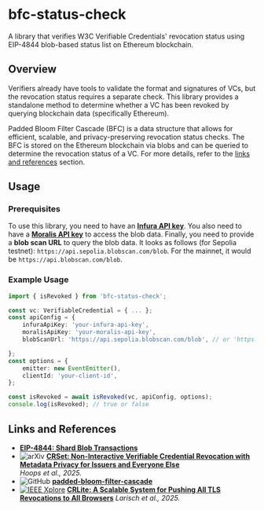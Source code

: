 # bfc-status-check

A library that verifies W3C Verifiable Credentials' revocation status using EIP-4844 blob-based status list on Ethereum blockchain. 

## Overview
Verifiers already have tools to validate the format and signatures of VCs, but the revocation status requires a separate check. This library provides a standalone method to determine whether a VC has been revoked by querying blockchain data (specifically Ethereum).

Padded Bloom Filter Cascade (BFC) is a data structure that allows for efficient, scalable, and privacy-preserving revocation status checks. The BFC is stored on the Ethereum blockchain via blobs and can be queried to determine the revocation status of a VC. For more details, refer to the [links and references](#links-and-references) section.

## Usage

### Prerequisites
To use this library, you need to have an **[Infura API key](https://support.infura.io/account/api-keys/create-new-key)**. You also need to have a **[Moralis API key](https://docs.moralis.com/2.0/web3-data-api/evm/get-your-api-key)** to access the blob data. Finally, you need to provide a **blob scan URL** to query the blob data. It looks as follows (for Sepolia testnet): `https://api.sepolia.blobscan.com/blob`. For the mainnet, it would be `https://api.blobscan.com/blob`.

### Example Usage
```typescript 
import { isRevoked } from 'bfc-status-check';

const vc: VerifiableCredential = { ... };
const apiConfig = {
    infuraApiKey: 'your-infura-api-key',
    moralisApiKey: 'your-moralis-api-key',
    blobScanUrl: 'https://api.sepolia.blobscan.com/blob', // or 'https://api.blobscan.com/blob'

};
const options = {
    emitter: new EventEmitter(),
    clientId: 'your-client-id',
};

const isRevoked = await isRevoked(vc, apiConfig, options);
console.log(isRevoked); // true or false
```

## Links and References
- **[EIP-4844: Shard Blob Transactions](https://eips.ethereum.org/EIPS/eip-4844)**
- ![arXiv](https://img.shields.io/badge/arXiv-2501.17089-b31b1b.svg) 
  **[CRSet: Non-Interactive Verifiable Credential Revocation with Metadata Privacy for Issuers and Everyone Else](https://arxiv.org/abs/2501.17089)**  
  *Hoops et al., 2025.*  
- ![GitHub](https://img.shields.io/badge/GitHub-padded--bloom--filter--cascade-blue?logo=github)
    **[padded-bloom-filter-cascade](https://github.com/jfelixh/padded-bloom-filter-cascade/blob/main/README.md)**
- [![IEEE Xplore](https://img.shields.io/badge/IEEE%20Xplore-7958597-blue)](https://ieeexplore.ieee.org/document/7958597) 
**[CRLite: A Scalable System for Pushing All TLS Revocations to All Browsers](https://ieeexplore.ieee.org/document/7958597)**
*Larisch et al., 2025.*
